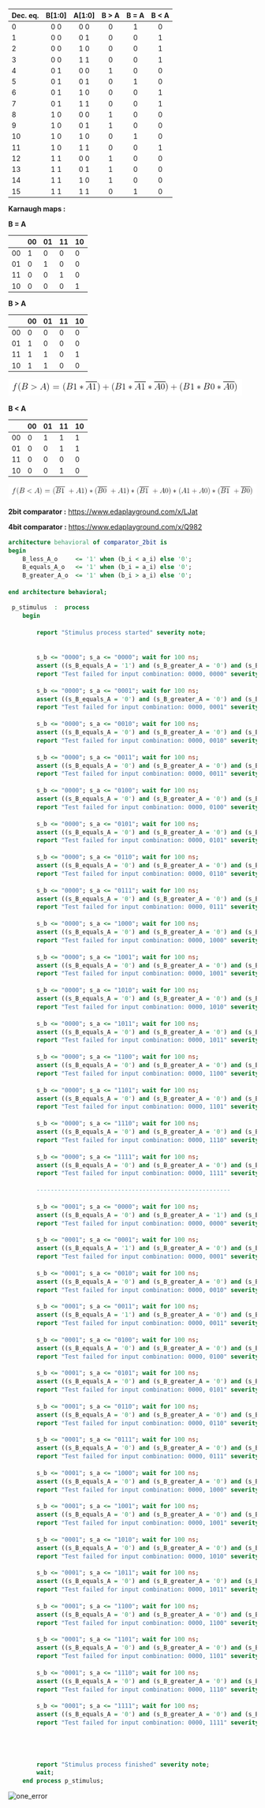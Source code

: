 | **Dec. eq.** | **B[1:0]** | **A[1:0]** | **B > A** | **B = A** | **B < A** |
| :-- | :-: | :-: | :-: | :-: | :-: |
| 0 | 0 0 | 0 0 | 0 | 1 | 0 |
| 1 | 0 0 | 0 1 | 0 | 0 | 1 |
| 2 | 0 0 | 1 0 | 0 | 0 | 1 |
| 3 | 0 0 | 1 1 | 0 | 0 | 1 |
| 4 | 0 1 | 0 0 | 1 | 0 | 0 |
| 5 | 0 1 | 0 1 | 0 | 1 | 0 |
| 6 | 0 1 | 1 0 | 0 | 0 | 1 |
| 7 | 0 1 | 1 1 | 0 | 0 | 1 |
| 8 | 1 0 | 0 0 | 1 | 0 | 0 |
| 9 | 1 0 | 0 1 | 1 | 0 | 0 |
| 10 | 1 0 | 1 0 | 0 | 1 | 0 |
| 11 | 1 0 | 1 1 | 0 | 0 | 1 |
| 12 | 1 1 | 0 0 | 1 | 0 | 0 |
| 13 | 1 1 | 0 1 | 1 | 0 | 0 |
| 14 | 1 1 | 1 0 | 1 | 0 | 0 |
| 15 | 1 1 | 1 1 | 0 | 1 | 0 |



**Karnaugh maps :**

**B = A**

|      | 00   | 01   | 11   | 10   |
| ---- | ---- | ---- | ---- | ---- |
| 00   | 1    | 0    | 0    | 0    |
| 01   | 0    | 1    | 0    | 0    |
| 11   | 0    | 0    | 1    | 0    |
| 10   | 0    | 0    | 0    | 1    |

**B > A**

|      | 00   | 01   | 11   | 10   |
| ---- | ---- | ---- | ---- | ---- |
| 00   | 0    | 0    | 0    | 0    |
| 01   | 1    | 0    | 0    | 0    |
| 11   | 1    | 1    | 0    | 1    |
| 10   | 1    | 1    | 0    | 0    |

![B_greater_A](B_greater_A.png)



**B < A**

|      | 00   | 01   | 11   | 10   |
| ---- | ---- | ---- | ---- | ---- |
| 00   | 0    | 1    | 1    | 1    |
| 01   | 0    | 0    | 1    | 1    |
| 11   | 0    | 0    | 0    | 0    |
| 10   | 0    | 0    | 1    | 0    |

![B_less_A](B_less_A.png)

**2bit comparator :** https://www.edaplayground.com/x/LJat

**4bit comparator :** https://www.edaplayground.com/x/Q982

```vhdl
architecture behavioral of comparator_2bit is
begin
    B_less_A_o     <= '1' when (b_i < a_i) else '0';
    B_equals_A_o   <= '1' when (b_i = a_i) else '0';
    B_greater_A_o  <= '1' when (b_i > a_i) else '0';
    
end architecture behavioral;
```

```vhdl
 p_stimulus  :  process
    begin
    
        report "Stimulus process started" severity note;


        s_b <= "0000"; s_a <= "0000"; wait for 100 ns;
        assert ((s_B_equals_A = '1') and (s_B_greater_A = '0') and (s_B_less_A = '0'))
        report "Test failed for input combination: 0000, 0000" severity error;
        
        s_b <= "0000"; s_a <= "0001"; wait for 100 ns;
        assert ((s_B_equals_A = '0') and (s_B_greater_A = '0') and (s_B_less_A = '1'))
        report "Test failed for input combination: 0000, 0001" severity error;
        
        s_b <= "0000"; s_a <= "0010"; wait for 100 ns;
        assert ((s_B_equals_A = '0') and (s_B_greater_A = '0') and (s_B_less_A = '1'))
        report "Test failed for input combination: 0000, 0010" severity error;
        
        s_b <= "0000"; s_a <= "0011"; wait for 100 ns;
        assert ((s_B_equals_A = '0') and (s_B_greater_A = '0') and (s_B_less_A = '1'))
        report "Test failed for input combination: 0000, 0011" severity error;
        
        s_b <= "0000"; s_a <= "0100"; wait for 100 ns;
        assert ((s_B_equals_A = '0') and (s_B_greater_A = '0') and (s_B_less_A = '1'))
        report "Test failed for input combination: 0000, 0100" severity error;
        
        s_b <= "0000"; s_a <= "0101"; wait for 100 ns;
        assert ((s_B_equals_A = '0') and (s_B_greater_A = '0') and (s_B_less_A = '1'))
        report "Test failed for input combination: 0000, 0101" severity error;
        
        s_b <= "0000"; s_a <= "0110"; wait for 100 ns;
        assert ((s_B_equals_A = '0') and (s_B_greater_A = '0') and (s_B_less_A = '1'))
        report "Test failed for input combination: 0000, 0110" severity error;
        
        s_b <= "0000"; s_a <= "0111"; wait for 100 ns;
        assert ((s_B_equals_A = '0') and (s_B_greater_A = '0') and (s_B_less_A = '1'))
        report "Test failed for input combination: 0000, 0111" severity error;
        
        s_b <= "0000"; s_a <= "1000"; wait for 100 ns;
        assert ((s_B_equals_A = '0') and (s_B_greater_A = '0') and (s_B_less_A = '1'))
        report "Test failed for input combination: 0000, 1000" severity error;
        
        s_b <= "0000"; s_a <= "1001"; wait for 100 ns;
        assert ((s_B_equals_A = '0') and (s_B_greater_A = '0') and (s_B_less_A = '1'))
        report "Test failed for input combination: 0000, 1001" severity error;
        
        s_b <= "0000"; s_a <= "1010"; wait for 100 ns;
        assert ((s_B_equals_A = '0') and (s_B_greater_A = '0') and (s_B_less_A = '1'))
        report "Test failed for input combination: 0000, 1010" severity error;
        
        s_b <= "0000"; s_a <= "1011"; wait for 100 ns;
        assert ((s_B_equals_A = '0') and (s_B_greater_A = '0') and (s_B_less_A = '1'))
        report "Test failed for input combination: 0000, 1011" severity error;
        
        s_b <= "0000"; s_a <= "1100"; wait for 100 ns;
        assert ((s_B_equals_A = '0') and (s_B_greater_A = '0') and (s_B_less_A = '1'))
        report "Test failed for input combination: 0000, 1100" severity error;
        
        s_b <= "0000"; s_a <= "1101"; wait for 100 ns;
        assert ((s_B_equals_A = '0') and (s_B_greater_A = '0') and (s_B_less_A = '1'))
        report "Test failed for input combination: 0000, 1101" severity error;
        
        s_b <= "0000"; s_a <= "1110"; wait for 100 ns;
        assert ((s_B_equals_A = '0') and (s_B_greater_A = '0') and (s_B_less_A = '1'))
        report "Test failed for input combination: 0000, 1110" severity error;
        
        s_b <= "0000"; s_a <= "1111"; wait for 100 ns;
        assert ((s_B_equals_A = '0') and (s_B_greater_A = '0') and (s_B_less_A = '1'))
        report "Test failed for input combination: 0000, 1111" severity error;
        
        -------------------------------------------------------
        
        s_b <= "0001"; s_a <= "0000"; wait for 100 ns;
        assert ((s_B_equals_A = '0') and (s_B_greater_A = '1') and (s_B_less_A = '0'))
        report "Test failed for input combination: 0000, 0000" severity error;
        
        s_b <= "0001"; s_a <= "0001"; wait for 100 ns;
        assert ((s_B_equals_A = '1') and (s_B_greater_A = '0') and (s_B_less_A = '0'))
        report "Test failed for input combination: 0000, 0001" severity error;
        
        s_b <= "0001"; s_a <= "0010"; wait for 100 ns;
        assert ((s_B_equals_A = '0') and (s_B_greater_A = '0') and (s_B_less_A = '1'))
        report "Test failed for input combination: 0000, 0010" severity error;
        
        s_b <= "0001"; s_a <= "0011"; wait for 100 ns;
        assert ((s_B_equals_A = '1') and (s_B_greater_A = '0') and (s_B_less_A = '0'))
        report "Test failed for input combination: 0000, 0011" severity error;
        
        s_b <= "0001"; s_a <= "0100"; wait for 100 ns;
        assert ((s_B_equals_A = '0') and (s_B_greater_A = '0') and (s_B_less_A = '1'))
        report "Test failed for input combination: 0000, 0100" severity error;
        
        s_b <= "0001"; s_a <= "0101"; wait for 100 ns;
        assert ((s_B_equals_A = '0') and (s_B_greater_A = '0') and (s_B_less_A = '1'))
        report "Test failed for input combination: 0000, 0101" severity error;
        
        s_b <= "0001"; s_a <= "0110"; wait for 100 ns;
        assert ((s_B_equals_A = '0') and (s_B_greater_A = '0') and (s_B_less_A = '1'))
        report "Test failed for input combination: 0000, 0110" severity error;
        
        s_b <= "0001"; s_a <= "0111"; wait for 100 ns;
        assert ((s_B_equals_A = '0') and (s_B_greater_A = '0') and (s_B_less_A = '1'))
        report "Test failed for input combination: 0000, 0111" severity error;
        
        s_b <= "0001"; s_a <= "1000"; wait for 100 ns;
        assert ((s_B_equals_A = '0') and (s_B_greater_A = '0') and (s_B_less_A = '1'))
        report "Test failed for input combination: 0000, 1000" severity error;
        
        s_b <= "0001"; s_a <= "1001"; wait for 100 ns;
        assert ((s_B_equals_A = '0') and (s_B_greater_A = '0') and (s_B_less_A = '1'))
        report "Test failed for input combination: 0000, 1001" severity error;
        
        s_b <= "0001"; s_a <= "1010"; wait for 100 ns;
        assert ((s_B_equals_A = '0') and (s_B_greater_A = '0') and (s_B_less_A = '1'))
        report "Test failed for input combination: 0000, 1010" severity error;
        
        s_b <= "0001"; s_a <= "1011"; wait for 100 ns;
        assert ((s_B_equals_A = '0') and (s_B_greater_A = '0') and (s_B_less_A = '1'))
        report "Test failed for input combination: 0000, 1011" severity error;
        
        s_b <= "0001"; s_a <= "1100"; wait for 100 ns;
        assert ((s_B_equals_A = '0') and (s_B_greater_A = '0') and (s_B_less_A = '1'))
        report "Test failed for input combination: 0000, 1100" severity error;
        
        s_b <= "0001"; s_a <= "1101"; wait for 100 ns;
        assert ((s_B_equals_A = '0') and (s_B_greater_A = '0') and (s_B_less_A = '1'))
        report "Test failed for input combination: 0000, 1101" severity error;
        
        s_b <= "0001"; s_a <= "1110"; wait for 100 ns;
        assert ((s_B_equals_A = '0') and (s_B_greater_A = '0') and (s_B_less_A = '1'))
        report "Test failed for input combination: 0000, 1110" severity error;
        
        s_b <= "0001"; s_a <= "1111"; wait for 100 ns;
        assert ((s_B_equals_A = '0') and (s_B_greater_A = '0') and (s_B_less_A = '1'))
        report "Test failed for input combination: 0000, 1111" severity error;
        
        


        report "Stimulus process finished" severity note;
        wait;
    end process p_stimulus;
```

![one_error](Digital-electronics-1/Labs/02-logic/one_error.png)